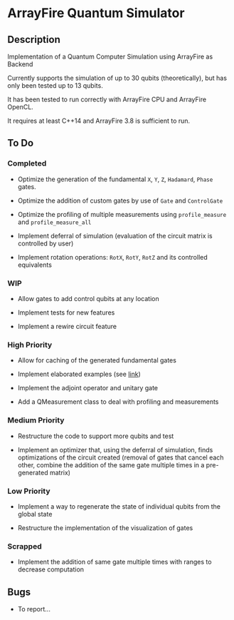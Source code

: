 ArrayFire Quantum Simulator
=============

## Description
Implementation of a Quantum Computer Simulation using ArrayFire as Backend

Currently supports the simulation of up to 30 qubits (theoretically), but has only been tested up to 13 qubits.

It has been tested to run correctly with ArrayFire CPU and ArrayFire OpenCL.

It requires at least C++14 and ArrayFire 3.8 is sufficient to run.

## To Do

### Completed
* Optimize the generation of the fundamental `X`, `Y`, `Z`, `Hadamard`, `Phase` gates.

* Optimize the addition of custom gates by use of `Gate` and `ControlGate`

* Optimize the profiling of multiple measurements using `profile_measure` and `profile_measure_all`

* Implement deferral of simulation (evaluation of the circuit matrix is controlled by user)

* Implement rotation operations: `RotX`, `RotY`, `RotZ` and its controlled equivalents

### WIP
* Allow gates to add control qubits at any location

* Implement tests for new features

* Implement a rewire circuit feature

### High Priority
* Allow for caching of the generated fundamental gates

* Implement elaborated examples (see [link](https://qiskit.org/textbook/ch-applications/algs_for_apps_index.html))

* Implement the adjoint operator and unitary gate

* Add a QMeasurement class to deal with profiling and measurements

### Medium Priority
* Restructure the code to support more qubits and test

* Implement an optimizer that, using the deferral of simulation, finds optimizations of the circuit created (removal of gates that cancel each other, combine the addition of the same gate multiple times in a pre-generated matrix)

### Low Priority
* Implement a way to regenerate the state of individual qubits from the global state

* Restructure the implementation of the visualization of gates

### Scrapped

* Implement the addition of same gate multiple times with ranges to decrease computation

## Bugs
* To report...